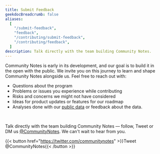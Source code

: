 ```yaml
---
title: Submit Feedback
geekdocBreadcrumb: false
aliases:
  [
    "/submit-feedback",
    "feedback",
    "/contributing/submit-feedback",
    "/contributing/feedback",
  ]
description: Talk directly with the team building Community Notes.
---
```


Community Notes is early in its development, and our goal is to build it in the open with the public. We invite you on this journey to learn and shape Community Notes alongside us. Feel free to reach out with:

- Questions about the program
- Problems or issues you experience while contributing
- Risks and concerns we might not have considered
- Ideas for product updates or features for our roadmap
- Analyses done with our [public data](../data) or feedback about the data.

<br>

Talk directly with the team building Community Notes — follow, Tweet or DM us [@CommunityNotes](https://twitter.com/communitynotes). We can't wait to hear from you.

{{< button href="https://twitter.com/communitynotes" >}}Tweet @CommunityNotes{{< /button >}}
